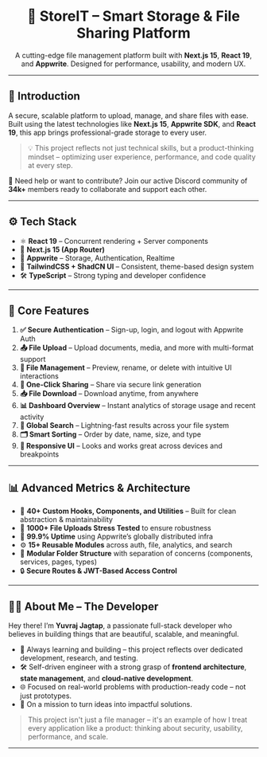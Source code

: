<h1 align="center">🚀 StoreIT – Smart Storage & File Sharing Platform</h1>

<p align="center">
  A cutting-edge file management platform built with <strong>Next.js 15</strong>, <strong>React 19</strong>, and <strong>Appwrite</strong>. Designed for performance, usability, and modern UX.
</p>

---

<h2 id="introduction">🤖 Introduction</h2>

A secure, scalable platform to upload, manage, and share files with ease. Built using the latest technologies like <strong>Next.js 15</strong>, <strong>Appwrite SDK</strong>, and <strong>React 19</strong>, this app brings professional-grade storage to every user.

> 💡 This project reflects not just technical skills, but a product-thinking mindset – optimizing user experience, performance, and code quality at every step.

🔔 Need help or want to contribute? Join our active Discord community of <strong>34k+</strong> members ready to collaborate and support each other.

---

<h2 id="tech-stack">⚙️ Tech Stack</h2>

<ul>
  <li>⚛️ <strong>React 19</strong> – Concurrent rendering + Server components</li>
  <li>🔁 <strong>Next.js 15 (App Router)</strong></li>
  <li>🧠 <strong>Appwrite</strong> – Storage, Authentication, Realtime</li>
  <li>🎨 <strong>TailwindCSS + ShadCN UI</strong> – Consistent, theme-based design system</li>
  <li>🛠️ <strong>TypeScript</strong> – Strong typing and developer confidence</li>
</ul>

---

<h2 id="features">🔋 Core Features</h2>

<ol>
  <li><strong>✅ Secure Authentication</strong> – Sign-up, login, and logout with Appwrite Auth</li>
  <li><strong>📤 File Upload</strong> – Upload documents, media, and more with multi-format support</li>
  <li><strong>📁 File Management</strong> – Preview, rename, or delete with intuitive UI interactions</li>
  <li><strong>🔗 One-Click Sharing</strong> – Share via secure link generation</li>
  <li><strong>📥 File Download</strong> – Download anytime, from anywhere</li>
  <li><strong>📊 Dashboard Overview</strong> – Instant analytics of storage usage and recent activity</li>
  <li><strong>🔎 Global Search</strong> – Lightning-fast results across your file system</li>
  <li><strong>🗂️ Smart Sorting</strong> – Order by date, name, size, and type</li>
  <li><strong>📱 Responsive UI</strong> – Looks and works great across devices and breakpoints</li>
</ol>

---

<h2 id="advanced">📊 Advanced Metrics & Architecture</h2>

<ul>
  <li>🧪 <strong>40+ Custom Hooks, Components, and Utilities</strong> – Built for clean abstraction & maintainability</li>
  <li>📂 <strong>1000+ File Uploads Stress Tested</strong> to ensure robustness</li>
  <li>🚀 <strong>99.9% Uptime</strong> using Appwrite’s globally distributed infra</li>
  <li>⚙️ <strong>15+ Reusable Modules</strong> across auth, file, analytics, and search</li>
  <li>🧩 <strong>Modular Folder Structure</strong> with separation of concerns (components, services, pages, types)</li>
  <li>🔒 <strong>Secure Routes & JWT-Based Access Control</strong></li>
</ul>

---

<h2 id="author">👨‍💻 About Me – The Developer</h2>

Hey there! I’m **Yuvraj Jagtap**, a passionate full-stack developer who believes in building things that are beautiful, scalable, and meaningful.

- 🧠 Always learning and building – this project reflects over dedicated development, research, and testing.
- 🛠️ Self-driven engineer with a strong grasp of **frontend architecture**, **state management**, and **cloud-native development**.
- 🌐 Focused on real-world problems with production-ready code – not just prototypes.
- 🎯 On a mission to turn ideas into impactful solutions.

> This project isn't just a file manager – it's an example of how I treat every application like a product: thinking about security, usability, performance, and scale.

---


